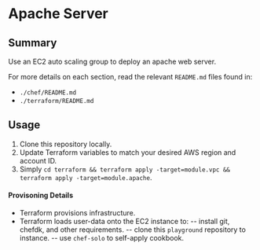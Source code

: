 # Apache Server

## Summary

Use an EC2 auto scaling group to deploy an apache web server.

For more details on each section, read the relevant `README.md` files found in:
- `./chef/README.md`
- `./terraform/README.md`

## Usage

1. Clone this repository locally.
2. Update Terraform variables to match your desired AWS region and account ID.
3. Simply `cd terraform && terraform apply -target=module.vpc && terraform apply -target=module.apache`.

#### Provisoning Details

* Terraform provisions infrastructure.
* Terraform loads user-data onto the EC2 instance to:
-- install git, chefdk, and other requirements.
-- clone this `playground` repository to instance.
-- use `chef-solo` to self-apply cookbook.
